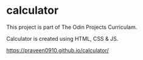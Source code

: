 # calculator



This project is part of The Odin Projects Curriculam.

Calculator is created using HTML, CSS & JS.

https://praveen0910.github.io/calculator/

